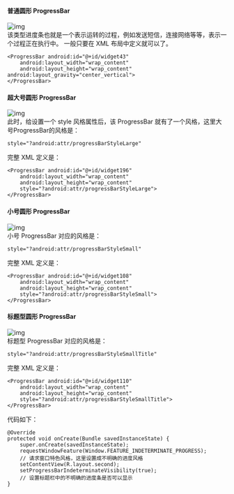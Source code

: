 #### 普通圆形 ProgressBar
![img](P)  
该类型进度条也就是一个表示运转的过程，例如发送短信，连接网络等等，表示一个过程正在执行中。
一般只要在 XML 布局中定义就可以了。
```  
<ProgressBar android:id="@+id/widget43"
	android:layout_width="wrap_content"
	android:layout_height="wrap_content" android:layout_gravity="center_vertical">
</ProgressBar>
```
#### 超大号圆形 ProgressBar
![img](P)  
此时，给设置一个 style 风格属性后，该 ProgressBar 就有了一个风格，这里大号ProgressBar的风格是：
```  
style="?android:attr/progressBarStyleLarge"
```
完整 XML 定义是：
```  
<ProgressBar android:id="@+id/widget196"
	android:layout_width="wrap_content"
	android:layout_height="wrap_content"
	style="?android:attr/progressBarStyleLarge">
</ProgressBar>
```
#### 小号圆形 ProgressBar
![img](P)  
小号 ProgressBar 对应的风格是：
```  
style="?android:attr/progressBarStyleSmall"
```
完整 XML 定义是：
```  
<ProgressBar android:id="@+id/widget108"
	android:layout_width="wrap_content"
	android:layout_height="wrap_content"
	style="?android:attr/progressBarStyleSmall">
</ProgressBar>
```
#### 标题型圆形 ProgressBar
![img](P)  
标题型 ProgressBar 对应的风格是：
```  
style="?android:attr/progressBarStyleSmallTitle"
```
完整 XML 定义是：
```  
<ProgressBar android:id="@+id/widget110"
	android:layout_width="wrap_content"
	android:layout_height="wrap_content"
	style="?android:attr/progressBarStyleSmallTitle">
</ProgressBar>
```
代码如下：
```  
@Override
protected void onCreate(Bundle savedInstanceState) {
	super.onCreate(savedInstanceState);
	requestWindowFeature(Window.FEATURE_INDETERMINATE_PROGRESS);
	// 请求窗口特色风格，这里设置成不明确的进度风格
	setContentView(R.layout.second);
	setProgressBarIndeterminateVisibility(true);
	// 设置标题栏中的不明确的进度条是否可以显示
}
```